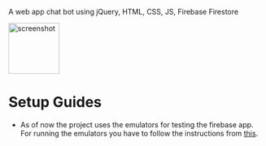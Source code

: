 A web app chat bot using jQuery, HTML, CSS, JS, Firebase Firestore

<img src="https://github.com/rakibulhasanmasum/web-chat/blob/master/public/img/ss.png" alt="screenshot" style="max-width: 100%; height: 100px;">

# Setup Guides
- As of now the project uses the emulators for testing the firebase app. For running the emulators you have to follow the instructions from [this](https://firebase.google.com/docs/emulator-suite/install_and_configure).
